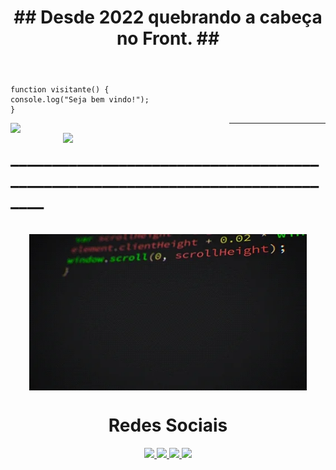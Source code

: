 <header>
  <h1 align="center">## Desde 2022 quebrando a cabeça no Front. ##</h1>
</header>  


  ```
function visitante() {
  console.log("Seja bem vindo!");
}
```


<div>
  
  <img  align="left" width="350em" height="auto" src="https://github-readme-stats.vercel.app/api?username=theRamosDev&show_icons=true&theme=chartreuse-dark&include_all_commits=true&count_private=true"/>
  <img align="right" width="420em" height="auto" src="https://github-readme-stats.vercel.app/api/top-langs/?username=theRamosDev&layout=compact&langs_count=16&theme=chartreuse-dark"/>
</div>
<hr>
<h1 style="display:block">                                 ______________________________________________________________________________</h1>
<div  align="center"> 
  <div style="display:block"><br>
    <img align="center" height="250" alt="coding-time" src="giphy.webp">
    

    
  
  <h1 align="center">Redes Sociais</h1>
    <a href = "mailto: work.luigi.fonseca@gmail.com">
      <img width="30" src="gmail.svg">
    </a>
    <a href = "https://www.linkedin.com/in/luigi-gottardello-fonseca-44651a205/">
      <img width="25" src="linkedin.svg">
    </a>
    <a href = "https://www.youtube.com/channel/UCd5Ivcm28R1C3fCQKbOx2cg">
      <img width="35" src="youtube.svg">
    </a>
    <a href = "https://www.instagram.com/devparadev/">
      <img width="25" src="instagram.png">
    </a>
</div>
  

